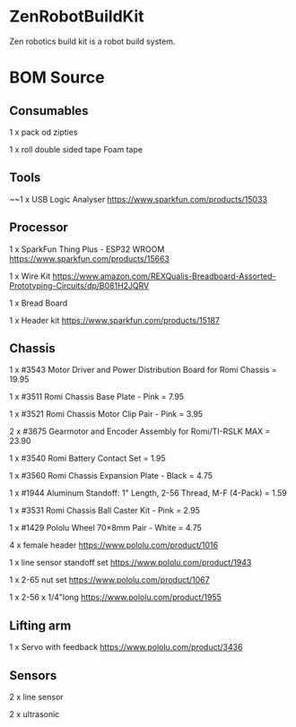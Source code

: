 # ZenRobotBuildKit

Zen robotics build kit is a robot build system.

# BOM Source

## Consumables

  1 x pack od zipties
  
  1 x roll double sided tape Foam tape

## Tools

  ~~1 x USB Logic Analyser  https://www.sparkfun.com/products/15033 

## Processor

  1 x SparkFun Thing Plus - ESP32 WROOM https://www.sparkfun.com/products/15663
  
  1 x Wire Kit https://www.amazon.com/REXQualis-Breadboard-Assorted-Prototyping-Circuits/dp/B081H2JQRV
  
  1 x Bread Board 
  
  1 x Header kit https://www.sparkfun.com/products/15187
  
  

## Chassis

  1 x #3543 Motor Driver and Power Distribution Board for Romi Chassis = 19.95
  
  1 x #3511 Romi Chassis Base Plate - Pink = 7.95
  
  1 x #3521 Romi Chassis Motor Clip Pair - Pink = 3.95
  
  2 x #3675 Gearmotor and Encoder Assembly for Romi/TI-RSLK MAX = 23.90
  
  1 x #3540 Romi Battery Contact Set = 1.95
  
  1 x #3560 Romi Chassis Expansion Plate - Black = 4.75
  
  1 x #1944 Aluminum Standoff: 1" Length, 2-56 Thread, M-F (4-Pack) = 1.59
  
  1 x #3531 Romi Chassis Ball Caster Kit - Pink = 2.95
  
  1 x #1429 Pololu Wheel 70×8mm Pair - White = 4.75
  
  4 x female header https://www.pololu.com/product/1016
  
  1 x line sensor standoff set https://www.pololu.com/product/1943
  
  1 x 2-65 nut set https://www.pololu.com/product/1067
  
  1 x 2-56 x 1/4"long https://www.pololu.com/product/1955 
  
  
  
## Lifting arm

  1 x Servo with feedback https://www.pololu.com/product/3436
  
## Sensors
  
  2 x line sensor
  
  2 x ultrasonic
  
